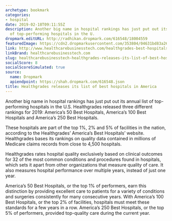 ```yaml
---
archetype: bookmark
categories:
- hospital
date: 2019-02-18T09:11:55Z
description: Another big name in hospital rankings has just put out its annual list
  of top-performing hospitals in the U.
dropmark.editURL: http://radhikan.dropmark.com/616548/18004559
featuredImage: https://cdn2.dropmarkusercontent.com/353804/04631bd83a26c482092bc055337bc66e472bf5cd29fc19b8b258ebe23b9d8ad2/thumbnail/466124355.jpg?Expires=1557430063&Signature=ZF62jESYFkq9oHe0dPeZ2jsgGJks2zWPD6kkk1fxf8ek9uCru5g~ID8Gr~GLwn5RjA7cbwNcMRgbXNB1FN0PuiE~ZNuGu8r35H9KE43TumsKAEKs~sqDpW4LphjNCh5yNaBXfE~O0HWihRWhV~06CoF8vyzXmSSlbAftwdsd1iLwy9LUHejIDe0Cn7fOHen3JszlkYsc5nAdzeDT~3KGl9imYQufcmCMty-VxsFifS-3LaM6pz6Dz7zR-ISVw88FTif4LqiSsgdz92P1L1yJ3WrQg-hoyYlayRPBbh1~9V8pV7FegTSSAjNHUpeCnBUFs848Lwu5YxA4rJxq-fxCPQ__&Key-Pair-Id=APKAITQYWVEN757ZA4KQ
link: http://www.healthcarebusinesstech.com/healthgrades-best-hospitals/
linkBrand: healthcarebusinesstech.com
slug: healthcarebusinesstech-healthgrades-releases-its-list-of-best-hospitals-in-america
socialScore: 8
socialScoreSimulated: true
source:
  name: Dropmark
  apiendpoint: https://shah.dropmark.com/616548.json
title: Healthgrades releases its list of best hospitals in America
---
```

Another big name in hospital rankings has just put out its annual list of top-performing hospitals in the U.S. Healthgrades released three different rankings for 2019: America’s 50 Best Hospitals, America’s 100 Best Hospitals and America’s 250 Best Hospitals. 

These hospitals are part of the top 1%, 2% and 5% of facilities in the nation, according to the Healthgrades’ America’s Best Hospitals’ website. Healthgrades bases its rankings on quality data contained in millions of Medicare claims records from close to 4,500 hospitals.

Healthgrades rates hospital quality exclusively based on clinical outcomes for 32 of the most common conditions and procedures found in hospitals, which sets it apart from other organizations that measure quality of care. It also measures hospital performance over multiple years, instead of just one year.

America’s 50 Best Hospitals, or the top 1% of performers, earn this distinction by providing excellent care to patients for a variety of conditions and surgeries consistently for many consecutive years. With America’s 100 Best Hospitals, or the top 2% of facilities, hospitals must meet these standards for a few years in a row. America’s 250 Best Hospitals, or the top 5% of performers, provided top-quality care during the current year.